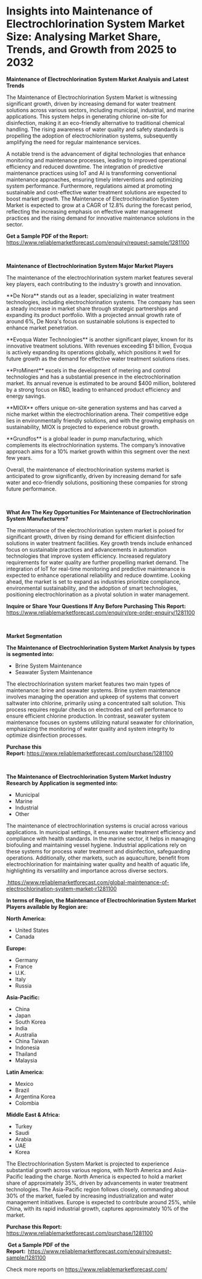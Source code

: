 <p><h1>Insights into Maintenance of Electrochlorination System Market Size: Analysing Market Share, Trends, and Growth from 2025 to 2032</h1></p><p><strong>Maintenance of Electrochlorination System Market Analysis and Latest Trends</strong></p>
<p><p>The Maintenance of Electrochlorination System Market is witnessing significant growth, driven by increasing demand for water treatment solutions across various sectors, including municipal, industrial, and marine applications. This system helps in generating chlorine on-site for disinfection, making it an eco-friendly alternative to traditional chemical handling. The rising awareness of water quality and safety standards is propelling the adoption of electrochlorination systems, subsequently amplifying the need for regular maintenance services.</p><p>A notable trend is the advancement of digital technologies that enhance monitoring and maintenance processes, leading to improved operational efficiency and reduced downtime. The integration of predictive maintenance practices using IoT and AI is transforming conventional maintenance approaches, ensuring timely interventions and optimizing system performance. Furthermore, regulations aimed at promoting sustainable and cost-effective water treatment solutions are expected to boost market growth. The Maintenance of Electrochlorination System Market is expected to grow at a CAGR of 12.8% during the forecast period, reflecting the increasing emphasis on effective water management practices and the rising demand for innovative maintenance solutions in the sector.</p></p>
<p><strong>Get a Sample PDF of the Report:&nbsp;</strong> <a href="https://www.reliablemarketforecast.com/enquiry/request-sample/1281100?utm_campaign=3108&utm_medium=2&utm_source=Github&utm_content=ia&utm_term=24032025&utm_id=maintenance-of-electrochlorination-system">https://www.reliablemarketforecast.com/enquiry/request-sample/1281100</a></p>
<p>&nbsp;</p>
<p><strong>Maintenance of Electrochlorination System Major Market Players</strong></p>
<p><p>The maintenance of the electrochlorination system market features several key players, each contributing to the industry's growth and innovation. </p><p>**De Nora** stands out as a leader, specializing in water treatment technologies, including electrochlorination systems. The company has seen a steady increase in market share through strategic partnerships and expanding its product portfolio. With a projected annual growth rate of around 6%, De Nora's focus on sustainable solutions is expected to enhance market penetration.</p><p>**Evoqua Water Technologies** is another significant player, known for its innovative treatment solutions. With revenues exceeding $1 billion, Evoqua is actively expanding its operations globally, which positions it well for future growth as the demand for effective water treatment solutions rises.</p><p>**ProMinent** excels in the development of metering and control technologies and has a substantial presence in the electrochlorination market. Its annual revenue is estimated to be around $400 million, bolstered by a strong focus on R&D, leading to enhanced product efficiency and energy savings.</p><p>**MIOX** offers unique on-site generation systems and has carved a niche market within the electrochlorination arena. Their competitive edge lies in environmentally friendly solutions, and with the growing emphasis on sustainability, MIOX is projected to experience robust growth.</p><p>**Grundfos** is a global leader in pump manufacturing, which complements its electrochlorination systems. The company’s innovative approach aims for a 10% market growth within this segment over the next few years.</p><p>Overall, the maintenance of electrochlorination systems market is anticipated to grow significantly, driven by increasing demand for safe water and eco-friendly solutions, positioning these companies for strong future performance.</p></p>
<p>&nbsp;</p>
<p><strong>What Are The Key Opportunities For Maintenance of Electrochlorination System Manufacturers?</strong></p>
<p><p>The maintenance of the electrochlorination system market is poised for significant growth, driven by rising demand for efficient disinfection solutions in water treatment facilities. Key growth trends include enhanced focus on sustainable practices and advancements in automation technologies that improve system efficiency. Increased regulatory requirements for water quality are further propelling market demand. The integration of IoT for real-time monitoring and predictive maintenance is expected to enhance operational reliability and reduce downtime. Looking ahead, the market is set to expand as industries prioritize compliance, environmental sustainability, and the adoption of smart technologies, positioning electrochlorination as a pivotal solution in water management.</p></p>
<p><strong>Inquire or Share Your Questions If Any Before Purchasing This Report:</strong> <a href="https://www.reliablemarketforecast.com/enquiry/pre-order-enquiry/1281100?utm_campaign=3108&utm_medium=2&utm_source=Github&utm_content=ia&utm_term=24032025&utm_id=maintenance-of-electrochlorination-system">https://www.reliablemarketforecast.com/enquiry/pre-order-enquiry/1281100</a></p>
<p>&nbsp;</p>
<p><strong>Market Segmentation</strong></p>
<p><strong>The Maintenance of Electrochlorination System Market Analysis by types is segmented into:</strong></p>
<p><ul><li>Brine System Maintenance</li><li>Seawater System Maintenance</li></ul></p>
<p><p>The electrochlorination system market features two main types of maintenance: brine and seawater systems. Brine system maintenance involves managing the operation and upkeep of systems that convert saltwater into chlorine, primarily using a concentrated salt solution. This process requires regular checks on electrodes and cell performance to ensure efficient chlorine production. In contrast, seawater system maintenance focuses on systems utilizing natural seawater for chlorination, emphasizing the monitoring of water quality and system integrity to optimize disinfection processes.</p></p>
<p><strong>Purchase this Report:&nbsp;</strong><a href="https://www.reliablemarketforecast.com/purchase/1281100?utm_campaign=3108&utm_medium=2&utm_source=Github&utm_content=ia&utm_term=24032025&utm_id=maintenance-of-electrochlorination-system">https://www.reliablemarketforecast.com/purchase/1281100</a></p>
<p>&nbsp;</p>
<p><strong>The Maintenance of Electrochlorination System Market Industry Research by Application is segmented into:</strong></p>
<p><ul><li>Municipal</li><li>Marine</li><li>Industrial</li><li>Other</li></ul></p>
<p><p>The maintenance of electrochlorination systems is crucial across various applications. In municipal settings, it ensures water treatment efficiency and compliance with health standards. In the marine sector, it helps in managing biofouling and maintaining vessel hygiene. Industrial applications rely on these systems for process water treatment and disinfection, safeguarding operations. Additionally, other markets, such as aquaculture, benefit from electrochlorination for maintaining water quality and health of aquatic life, highlighting its versatility and importance across diverse sectors.</p></p>
<p><a href="https://www.reliablemarketforecast.com/global-maintenance-of-electrochlorination-system-market-r1281100?utm_campaign=3108&utm_medium=2&utm_source=Github&utm_content=ia&utm_term=24032025&utm_id=maintenance-of-electrochlorination-system">&nbsp;https://www.reliablemarketforecast.com/global-maintenance-of-electrochlorination-system-market-r1281100</a></p>
<p><strong>In terms of Region, the Maintenance of Electrochlorination System Market Players available by Region are:</strong></p>
<p>
    <p> <strong> North America: </strong>
        <ul>
            <li>United States</li>
            <li>Canada</li>
        </ul>
        </p> 
    <p> <strong> Europe: </strong>
        <ul>
            <li>Germany</li>
            <li>France</li>
            <li>U.K.</li>
            <li>Italy</li>
            <li>Russia</li>
        </ul>
        </p> 
    <p> <strong> Asia-Pacific: </strong>
        <ul>
            <li>China</li>
            <li>Japan</li>
            <li>South Korea</li>
            <li>India</li>
            <li>Australia</li>
            <li>China Taiwan</li>
            <li>Indonesia</li>
            <li>Thailand</li>
            <li>Malaysia</li>
        </ul>
        </p> 
    <p> <strong> Latin America: </strong>
        <ul>
            <li>Mexico</li>
            <li>Brazil</li>
            <li>Argentina Korea</li>
            <li>Colombia</li>
        </ul>
        </p> 
    <p> <strong> Middle East & Africa: </strong>
        <ul>
            <li>Turkey</li>
            <li>Saudi</li>
            <li>Arabia</li>
            <li>UAE</li>
            <li>Korea</li>
        </ul>
    </p>
    </p>
<p><p>The Electrochlorination System Market is projected to experience substantial growth across various regions, with North America and Asia-Pacific leading the charge. North America is expected to hold a market share of approximately 35%, driven by advancements in water treatment technologies. The Asia-Pacific region follows closely, commanding about 30% of the market, fueled by increasing industrialization and water management initiatives. Europe is expected to contribute around 25%, while China, with its rapid industrial growth, captures approximately 10% of the market.</p></p>
<p><strong>Purchase this Report: </strong><a href="https://www.reliablemarketforecast.com/purchase/1281100?utm_campaign=3108&utm_medium=2&utm_source=Github&utm_content=ia&utm_term=24032025&utm_id=maintenance-of-electrochlorination-system">https://www.reliablemarketforecast.com/purchase/1281100</a></p>
<p>&nbsp;<strong>Get a Sample PDF of the Report:&nbsp;&nbsp;</strong><a href="https://www.reliablemarketforecast.com/enquiry/request-sample/1281100?utm_campaign=3108&utm_medium=2&utm_source=Github&utm_content=ia&utm_term=24032025&utm_id=maintenance-of-electrochlorination-system">https://www.reliablemarketforecast.com/enquiry/request-sample/1281100</a></p>
<p><strong></strong></p>
<p>Check more reports on <a href="https://www.reliablemarketforecast.com/?utm_campaign=3108&utm_medium=2&utm_source=Github&utm_content=ia&utm_term=24032025&utm_id=maintenance-of-electrochlorination-system">https://www.reliablemarketforecast.com/</a></p>